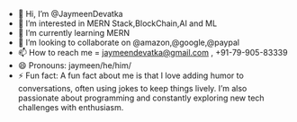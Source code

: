 - 👋 Hi, I’m @JaymeenDevatka
- 👀 I’m interested in MERN Stack,BlockChain,AI and ML
- 🌱 I’m currently learning MERN
- 💞️ I’m looking to collaborate on @amazon,@google,@paypal
- 📫 How to reach me = jaymeendevatka@gmail.com , +91-79-905-83339
- 😄 Pronouns: jaymeen/he/him/
- ⚡ Fun fact: A fun fact about me is that I love adding humor to conversations, often using jokes to keep things lively. I’m also passionate about programming and constantly exploring new tech challenges with enthusiasm.

<!---
JaymeenDevatka/JaymeenDevatka is a ✨ special ✨ repository because its `README.md` (this file) appears on your GitHub profile.
You can click the Preview link to take a look at your changes.
--->
